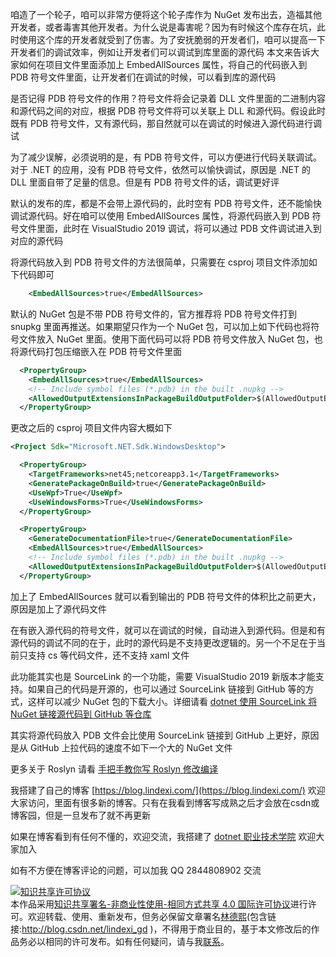 
咱造了一个轮子，咱可以非常方便将这个轮子库作为 NuGet 发布出去，造福其他开发者，或者毒害其他开发者。为什么说是毒害呢？因为有时候这个库存在坑，此时使用这个库的开发者就受到了伤害。为了安抚脆弱的开发者们，咱可以提高一下开发者们的调试效率，例如让开发者们可以调试到库里面的源代码
本文来告诉大家如何在项目文件里面添加上 EmbedAllSources 属性，将自己的代码嵌入到 PDB 符号文件里面，让开发者们在调试的时候，可以看到库的源代码

<!--more-->


<!-- CreateTime:2021/7/15 21:03:10 -->

<!-- 发布 -->
<!-- 标签：Roslyn,MSBuild,编译器,nuget,打包 -->

是否记得 PDB 符号文件的作用？符号文件将会记录着 DLL 文件里面的二进制内容和源代码之间的对应，根据 PDB 符号文件将可以关联上 DLL 和源代码。假设此时既有 PDB 符号文件，又有源代码，那自然就可以在调试的时候进入源代码进行调试

为了减少误解，必须说明的是，有 PDB 符号文件，可以方便进行代码关联调试。对于 .NET 的应用，没有 PDB 符号文件，依然可以愉快调试，原因是 .NET 的 DLL 里面自带了足量的信息。但是有 PDB 符号文件的话，调试更好评

默认的发布的库，都是不会带上源代码的，此时空有 PDB 符号文件，还不能愉快调试源代码。好在咱可以使用 EmbedAllSources 属性，将源代码嵌入到 PDB 符号文件里面，此时在 VisualStudio 2019 调试，将可以通过 PDB 文件调试进入到对应的源代码

将源代码放入到 PDB 符号文件的方法很简单，只需要在 csproj 项目文件添加如下代码即可

```xml
    <EmbedAllSources>true</EmbedAllSources>
```

默认的 NuGet 包是不带 PDB 符号文件的，官方推荐将 PDB 符号文件打到 snupkg 里面再推送。如果期望只作为一个 NuGet 包，可以加上如下代码也将符号文件放入 NuGet 里面。使用下面代码可以将 PDB 符号文件放入 NuGet 包，也将源代码打包压缩嵌入在 PDB 符号文件里面

```xml
  <PropertyGroup>
    <EmbedAllSources>true</EmbedAllSources>
    <!-- Include symbol files (*.pdb) in the built .nupkg -->
    <AllowedOutputExtensionsInPackageBuildOutputFolder>$(AllowedOutputExtensionsInPackageBuildOutputFolder);.pdb</AllowedOutputExtensionsInPackageBuildOutputFolder>
  </PropertyGroup>
```

更改之后的 csproj 项目文件内容大概如下

```xml
<Project Sdk="Microsoft.NET.Sdk.WindowsDesktop">

  <PropertyGroup>
    <TargetFrameworks>net45;netcoreapp3.1</TargetFrameworks>
    <GeneratePackageOnBuild>true</GeneratePackageOnBuild>
    <UseWpf>True</UseWpf>
    <UseWindowsForms>True</UseWindowsForms>
  </PropertyGroup>

  <PropertyGroup>
    <GenerateDocumentationFile>true</GenerateDocumentationFile>
    <EmbedAllSources>true</EmbedAllSources>
    <!-- Include symbol files (*.pdb) in the built .nupkg -->
    <AllowedOutputExtensionsInPackageBuildOutputFolder>$(AllowedOutputExtensionsInPackageBuildOutputFolder);.pdb</AllowedOutputExtensionsInPackageBuildOutputFolder>
  </PropertyGroup>
```

加上了 EmbedAllSources 就可以看到输出的 PDB 符号文件的体积比之前更大，原因是加上了源代码文件

在有嵌入源代码的符号文件，就可以在调试的时候，自动进入到源代码。但是和有源代码的调试不同的在于，此时的源代码是不支持更改逻辑的。另一个不足在于当前只支持 cs 等代码文件，还不支持 xaml 文件

此功能其实也是 SourceLink 的一个功能，需要 VisualStudio 2019 新版本才能支持。如果自己的代码是开源的，也可以通过 SourceLink 链接到 GitHub 等的方式，这样可以减少 NuGet 包的下载大小。详细请看 [dotnet 使用 SourceLink 将 NuGet 链接源代码到 GitHub 等仓库](https://blog.lindexi.com/post/dotnet-%E4%BD%BF%E7%94%A8-SourceLink-%E5%B0%86-NuGet-%E9%93%BE%E6%8E%A5%E6%BA%90%E4%BB%A3%E7%A0%81%E5%88%B0-GitHub-%E7%AD%89%E4%BB%93%E5%BA%93.html )

其实将源代码放入 PDB 文件会比使用 SourceLink 链接到 GitHub 上更好，原因是从 GitHub 上拉代码的速度不如下一个大的 NuGet 文件

更多关于 Roslyn 请看 [手把手教你写 Roslyn 修改编译](https://lindexi.oschina.io/lindexi/post/roslyn.html ) 



我搭建了自己的博客 [https://blog.lindexi.com/](https://blog.lindexi.com/) 欢迎大家访问，里面有很多新的博客。只有在我看到博客写成熟之后才会放在csdn或博客园，但是一旦发布了就不再更新

如果在博客看到有任何不懂的，欢迎交流，我搭建了 [dotnet 职业技术学院](https://t.me/dotnet_campus) 欢迎大家加入

如有不方便在博客评论的问题，可以加我 QQ 2844808902 交流

<a rel="license" href="http://creativecommons.org/licenses/by-nc-sa/4.0/"><img alt="知识共享许可协议" style="border-width:0" src="https://licensebuttons.net/l/by-nc-sa/4.0/88x31.png" /></a><br />本作品采用<a rel="license" href="http://creativecommons.org/licenses/by-nc-sa/4.0/">知识共享署名-非商业性使用-相同方式共享 4.0 国际许可协议</a>进行许可。欢迎转载、使用、重新发布，但务必保留文章署名[林德熙](http://blog.csdn.net/lindexi_gd)(包含链接:http://blog.csdn.net/lindexi_gd )，不得用于商业目的，基于本文修改后的作品务必以相同的许可发布。如有任何疑问，请与我[联系](mailto:lindexi_gd@163.com)。